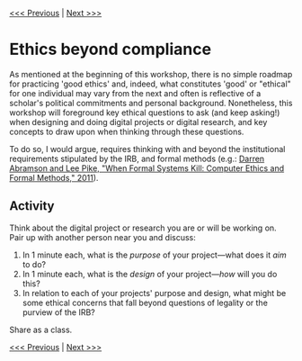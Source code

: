 [<<< Previous](irb.md) | [Next >>>](levelsimpact.md)

# Ethics beyond compliance

As mentioned at the beginning of this workshop, there is no simple roadmap for practicing 'good ethics' and, indeed, what constitutes 'good' or "ethical" for one individual may vary from the next and often is reflective of a scholar's political commitments and personal background. Nonetheless, this workshop will foreground key ethical questions to ask (and keep asking!) when designing and doing digital projects or digital research, and key concepts to draw upon when thinking through these questions.

To do so, I would argue, requires thinking with and beyond the institutional requirements stipulated by the IRB, and formal methods (e.g.: [Darren Abramson and Lee Pike, "When Formal Systems Kill: Computer Ethics and Formal Methods," 2011](https://www.cs.indiana.edu/~lepike/pubs/fm-ethics.pdf)).

## Activity  

Think about the digital project or research you are or will be working on. Pair up with another person near you and discuss:  

1. In 1 minute each, what is the *purpose* of your project—what does it *aim* to do?
2. In 1 minute each, what is the *design* of your project—*how* will you do this?
3. In relation to each of your projects' purpose and design, what might be some ethical concerns that fall beyond questions of legality or the purview of the IRB?

Share as a class.  

[<<< Previous](irb.md) | [Next >>>](levelsimpact.md)

